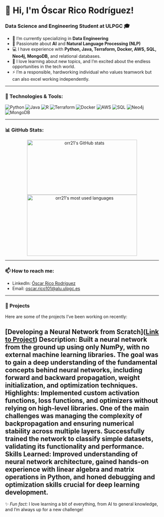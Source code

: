# 👋 Hi, I'm Óscar Rico Rodríguez!

### Data Science and Engineering Student at ULPGC 🎓
- 🌱 I’m currently specializing in **Data Engineering**
- 🤖 Passionate about **AI** and **Natural Language Processing (NLP)**
- 💻 I have experience with **Python, Java, Terraform, Docker, AWS, SQL, Neo4j, MongoDB,** and relational databases.
- 🚀 I love learning about new topics, and I’m excited about the endless opportunities in the tech world.
- ⚡ I’m a responsible, hardworking individual who values teamwork but can also excel working independently.

---

### 🔧 Technologies & Tools:
![Python](https://img.shields.io/badge/-Python-FFD43B?style=flat&logo=python&logoColor=blue)
![Java](https://img.shields.io/badge/-Java-ED8B00?style=flat&logo=java&logoColor=white)
![R](https://img.shields.io/badge/-R-%23276DC3.svg?style=flat&logo=r&logoColor=white)
![Terraform](https://img.shields.io/badge/-Terraform-623CE4?style=flat&logo=terraform)
![Docker](https://img.shields.io/badge/-Docker-2496ED?style=flat&logo=docker&logoColor=white)
![AWS](https://img.shields.io/badge/-AWS-FF9900?style=flat&logo=amazonaws&logoColor=white)
![SQL](https://img.shields.io/badge/-SQL-336791?style=flat&logo=postgresql&logoColor=white)
![Neo4j](https://img.shields.io/badge/-Neo4j-008CC1?style=flat&logo=neo4j&logoColor=white)
![MongoDB](https://img.shields.io/badge/-MongoDB-47A248?style=flat&logo=mongodb&logoColor=white)

---

### 📊 GitHub Stats:
<p align="center">
  <img height="180em" width="360em" src="https://github-readme-stats.vercel.app/api?username=orr21&show_icons=true&theme=yellow&hide_border=true&count_private=true" alt="orr21's GitHub stats" />
  <img height="200em" width="360em" src="https://github-readme-stats.vercel.app/api/top-langs/?username=orr21&layout=compact&theme=yellow&hide_border=true" alt="orr21's most used languages" />
</p>

---

### 📫 How to reach me:
- LinkedIn: [Óscar Rico Rodríguez](https://www.linkedin.com/in/orr21/)
- Email: [oscar.rico101@alu.ulpgc.es](mailto:oscar.rico101@alu.ulpgc.es)

---

### 📂 Projects
Here are some of the projects I’ve been working on recently:

[Developing a Neural Network from Scratch]([Link to Project](https://github.com/Optimization-and-Heuristics/NN-Project))
Description: Built a neural network from the ground up using only NumPy, with no external machine learning libraries. The goal was to gain a deep understanding of the fundamental concepts behind neural networks, including forward and backward propagation, weight initialization, and optimization techniques.
Highlights: Implemented custom activation functions, loss functions, and optimizers without relying on high-level libraries. One of the main challenges was managing the complexity of backpropagation and ensuring numerical stability across multiple layers. Successfully trained the network to classify simple datasets, validating its functionality and performance.
Skills Learned: Improved understanding of neural network architecture, gained hands-on experience with linear algebra and matrix operations in Python, and honed debugging and optimization skills crucial for deep learning development.
---

✨ *Fun fact:* I love learning a bit of everything, from AI to general knowledge, and I’m always up for a new challenge!
